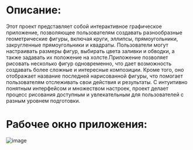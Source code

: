 # Описание: 
Этот проект представляет собой интерактивное графическое приложение, позволяющее пользователям создавать разнообразные геометрические фигуры, 
включая круги, эллипсы, прямоугольники, закругленные прямоугольники и квадраты. Пользователи могут настраивать размеры фигур, выбирать цвета заливки и обводки, 
а также задавать их положение на холсте.Приложение позволяет рисовать несколько фигур одновременно, что дает возможность создавать более сложные и интересные композиции. 
Кроме того, оно отображает название последней нарисованной фигуры, что помогает пользователям отслеживать свои действия и результаты. С интуитивно понятным интерфейсом и 
множеством настроек, проект делает процесс рисования доступным и увлекательным для пользователей с разным уровнем подготовки.
# Рабочее окно приложения:

![image](https://github.com/user-attachments/assets/2da695b6-61bd-4751-9995-aec16367293a)

